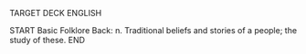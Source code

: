 TARGET DECK
ENGLISH

START
Basic
Folklore
Back: n. Traditional beliefs and stories of a people; the study of these.
END
